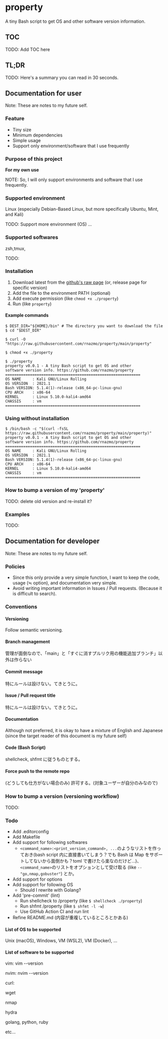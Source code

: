 # property

A tiny Bash script to get OS and other software version information.

## TOC

TODO: Add TOC here

## TL;DR

TODO: Here's a summary you can read in 30 seconds.

## Documentation for user

Note: These are notes to my future self.

### Feature

- Tiny size
- Minimum dependencies
- Simple usage
- Support only environment/software that I use frequently

### Purpose of this project

**For my own use**

NOTE: So, I will only support environments and software that I use frequently.

### Supported environment

Linux (especially Debian-Based Linux, but more specifically Ubuntu, Mint, and Kali)

TODO: Support more environment (OS) ...

### Supported softwares

zsh,tmux,

TODO:

### Installation

1. Download latest from the [github's raw page](https://github.com/rnazmo/property/blob/main/property) (or, release page for specific version)
2. Add the file to the environment PATH (optional)
3. Add execute permission (like `chmod +x ./property`)
4. Run (like `property`)

#### Example commands

```console
$ DEST_DIR="${HOME}/bin" # The directory you want to download the file
$ cd "$DEST_DIR"

$ curl -O "https://raw.githubusercontent.com/rnazmo/property/main/property"

$ chmod +x ./property

$ ./property
property v0.0.1 - A tiny Bash script to get OS and other
software version info. https://github.com/rnazmo/property
============================================================
OS NAME     : Kali GNU/Linux Rolling
OS VERSION  : 2021.1
Bash VERSION: 5.1.4(1)-release (x86_64-pc-linux-gnu)
CPU ARCH    : x86-64
KERNEL      : Linux 5.10.0-kali4-amd64
CHASSIS     : vm
============================================================

```

### Using without installation

```console
$ /bin/bash -c "$(curl -fsSL https://raw.githubusercontent.com/rnazmo/property/main/property)"
property v0.0.1 - A tiny Bash script to get OS and other
software version info. https://github.com/rnazmo/property
============================================================
OS NAME     : Kali GNU/Linux Rolling
OS VERSION  : 2021.1
Bash VERSION: 5.1.4(1)-release (x86_64-pc-linux-gnu)
CPU ARCH    : x86-64
KERNEL      : Linux 5.10.0-kali4-amd64
CHASSIS     : vm
============================================================
```

### How to bump a version of my 'property'

TODO: delete old version and re-install it?

### Examples

TODO:

## Documentation for developer

Note: These are notes to my future self.

### Policies

- Since this only provide a very simple function, I want to keep the code, usage (≒ option), and documentation very simple.
- Avoid writing important information in Issues / Pull requests. (Because it is difficult to search).

### Conventions

#### Versioning

Follow semantic versioning.

#### Branch management

管理が面倒なので、「main」と「すぐに消すプルリク用の機能追加ブランチ」以外は作らない

#### Commit message

特にルールは設けない。てきとうに。

#### Issue / Pull request title

特にルールは設けない。てきとうに。

#### Documentation

Although not preferred, it is okay to have a mixture of English and Japanese
(since the target reader of this document is my future self)

#### Code (Bash Script)

shellcheck, shfmt に従うものとする。

#### Force push to the remote repo

(どうしても仕方がない場合のみ) 許可する。(対象ユーザーが自分のみなので)

### How to bump a version (versioning workflow)

TODO:

### Todo

- Add .editorconfig
- Add Makefile
- Add support for following softwares
  - `<command_name>:<print_version_command>, ...`のようなリストを作っておき(bash script 内に直接書いてしまう？でも Bash は Map をサポートしてないから面倒かも？toml で書けたら楽なのだけど...)、`<command_name>`のリストをオプションとして受け取る (like `--"go,nmap,gobuster"`) とか。
- Add support for options
- Add support for following OS
  - Should I rewrite with Golang?
- Add 'pre-commit' (lint)
  - Run shellcheck to /property (like `$ shellcheck ./property`)
  - Run shfmt /property (like `$ shfmt -l -w`)
  - Use GitHub Action CI and run lint
- Refine README.md (内容が重複しているところとかある)

#### List of OS to be supported

Unix (macOS), Windows, VM (WSL2), VM (Docker), ...

#### List of software to be supported

vim: vim --version

nvim: nvim --version

curl:

wget

nmap

hydra

golang, python, ruby

etc...
